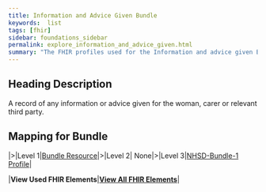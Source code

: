 ```yaml
---
title: Information and Advice Given Bundle
keywords:  list
tags: [fhir]
sidebar: foundations_sidebar
permalink: explore_information_and_advice_given.html
summary: "The FHIR profiles used for the Information and advice given Bundle"
---
```


## Heading Description ##
A record of any information or advice given for the woman, carer or relevant third party.

## Mapping for Bundle ##

|>|Level 1|[Bundle Resource](http://hl7.org/fhir/stu3/bundle.html)|>|Level 2| None|>|Level 3|[NHSD-Bundle-1 Profile](http://xxx)|


|**View Used FHIR Elements**|**[View All FHIR Elements](explore_information_and_advice_given_all.html#mapping-for-bundle)**|

